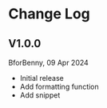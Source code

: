 # Change Log

## V1.0.0

BforBenny, 09 Apr 2024

- Initial release
- Add formatting function
- Add snippet
